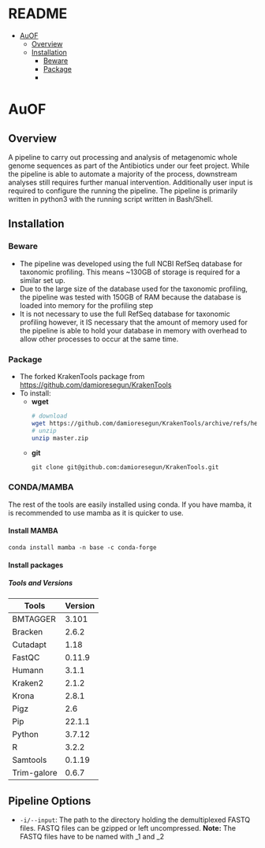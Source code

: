 # README
<!-- toc -->
- [AuOF](#AuOF)
	- [Overview](##Overview)
	- [Installation](##Installation)
		- [Beware](###Beware)
		- [Package](###Package)
		- 
<!-- tocstop -->
# AuOF
## Overview
A pipeline to carry out processing and analysis of metagenomic whole genome sequences as part of the Antibiotics under our feet project. While the pipeline is able to automate a majority of the process, downstream analyses still requires further manual intervention. Additionally user input is required to configure the running the pipeline. The pipeline is primarily written in python3 with the running script written in Bash/Shell. 
## Installation
### Beware
- The pipeline was developed using the full NCBI RefSeq database for taxonomic profiling. This means ~130GB of storage is required for a similar set up.
- Due to the large size of the database used for the taxonomic profiling, the pipeline was tested with 150GB of RAM because the database is loaded into memory for the profiling step
- It is not necessary to use the full RefSeq database for taxonomic profiling however, it IS necessary that the amount of memory used for the pipeline is able to hold your database in memory with overhead to allow other processes to occur at the same time. 
### Package
- The forked KrakenTools package from https://github.com/damioresegun/KrakenTools
- To install:
	- **wget**
		```bash
		# download
		wget https://github.com/damioresegun/KrakenTools/archive/refs/heads/master.zip
		# unzip
		unzip master.zip
		```
	- **git**
		```
		git clone git@github.com:damioresegun/KrakenTools.git
		```
### CONDA/MAMBA

The rest of the tools are easily installed using conda. If you have mamba, it is recommended to use mamba as it is quicker to use.

#### Install MAMBA

`conda install mamba -n base -c conda-forge`

#### Install packages
##### Tools and Versions
| Tools       | Version |
| ----------- | ------- |
| BMTAGGER    | 3.101   |
| Bracken     | 2.6.2   |
| Cutadapt    | 1.18    |
| FastQC      | 0.11.9  |
| Humann      | 3.1.1   |
| Kraken2     | 2.1.2   |
| Krona       | 2.8.1   |
| Pigz        | 2.6     |
| Pip         | 22.1.1  |
| Python      | 3.7.12  |
| R           | 3.2.2   |
| Samtools    | 0.1.19  |
| Trim-galore | 0.6.7   |

## Pipeline Options
- `-i/--input`: The path to the directory holding the demultiplexed FASTQ files. FASTQ files can be gzipped or left uncompressed. **Note:** The FASTQ files have to be named with _1 and _2
